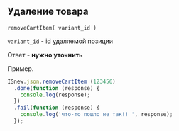 ## Удаление товара

`removeCartItem( variant_id )`

`variant_id` - id удаляемой позиции

Ответ - **нужно уточнить**

Пример.
````javascript
ISnew.json.removeCartItem (123456)
  .done(function (response) {
    console.log(response);
  })
  .fail(function (response) {
    console.log('что-то пошло не так!! ', response);
  });
````
